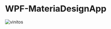 # WPF-MateriaDesignApp

![vinitos](https://user-images.githubusercontent.com/85871798/162761937-59933eb7-60a5-444f-931b-667482f61725.gif)
